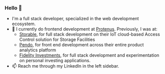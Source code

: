 ### Hello 👋

- I'm a full stack developer, specialized in the web development ecosystem.
- 💼 I currently do frontend development at [Protenus](https://www.protenus.com/).  Previously, I was at:
    - [Storable](https://www.storable.com/), for full stack development on their IoT cloud-based Access Control solution for Storage Facilities
    - [Pendo](https://www.pendo.io/), for front end development across their entire product analytics platform
    - [Fidelity Investments](https://www.fidelity.com/), for full stack development and experimentation on personal investing applications.
- 📫 Reach me through my LinkedIn in the left sidebar.
